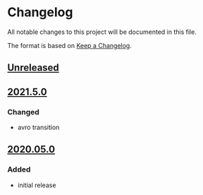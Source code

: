 # Changelog
All notable changes to this project will be documented in this file.

The format is based on [Keep a Changelog](https://keepachangelog.com/).

## [Unreleased]

## [2021.5.0]

### Changed
- avro transition

## [2020.05.0]

### Added
- initial release

[Unreleased]: https://gitlab.com/yaq/yaqd-horiba/-/compare/v2021.05.0...master
[2021.5.0]: https://gitlab.com/yaq/yaqd-horiba/-/compare/v2020.05.0...v2021.5.0
[2020.05.0]: https://gitlab.com/yaq/yaqd-horiba/-/tags/v2020.05.0
